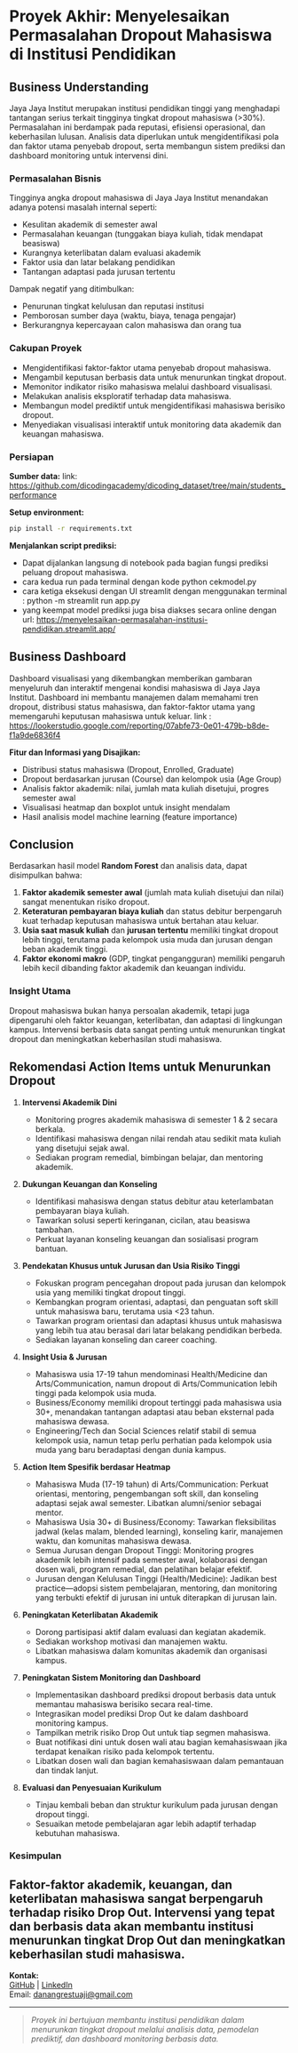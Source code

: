 # Proyek Akhir: Menyelesaikan Permasalahan Dropout Mahasiswa di Institusi Pendidikan

## Business Understanding

Jaya Jaya Institut merupakan institusi pendidikan tinggi yang menghadapi tantangan serius terkait tingginya tingkat dropout mahasiswa (>30%). Permasalahan ini berdampak pada reputasi, efisiensi operasional, dan keberhasilan lulusan. Analisis data diperlukan untuk mengidentifikasi pola dan faktor utama penyebab dropout, serta membangun sistem prediksi dan dashboard monitoring untuk intervensi dini.

### Permasalahan Bisnis

Tingginya angka dropout mahasiswa di Jaya Jaya Institut menandakan adanya potensi masalah internal seperti:
- Kesulitan akademik di semester awal
- Permasalahan keuangan (tunggakan biaya kuliah, tidak mendapat beasiswa)
- Kurangnya keterlibatan dalam evaluasi akademik
- Faktor usia dan latar belakang pendidikan
- Tantangan adaptasi pada jurusan tertentu

Dampak negatif yang ditimbulkan:
- Penurunan tingkat kelulusan dan reputasi institusi
- Pemborosan sumber daya (waktu, biaya, tenaga pengajar)
- Berkurangnya kepercayaan calon mahasiswa dan orang tua

### Cakupan Proyek

- Mengidentifikasi faktor-faktor utama penyebab dropout mahasiswa.
- Mengambil keputusan berbasis data untuk menurunkan tingkat dropout.
- Memonitor indikator risiko mahasiswa melalui dashboard visualisasi.
- Melakukan analisis eksploratif terhadap data mahasiswa.
- Membangun model prediktif untuk mengidentifikasi mahasiswa berisiko dropout.
- Menyediakan visualisasi interaktif untuk monitoring data akademik dan keuangan mahasiswa.

### Persiapan

**Sumber data:** link: https://github.com/dicodingacademy/dicoding_dataset/tree/main/students_performance

**Setup environment:**
```bash
pip install -r requirements.txt
```

**Menjalankan script prediksi:**
- Dapat dijalankan langsung di notebook pada bagian fungsi prediksi peluang dropout mahasiswa.
- cara kedua run pada terminal dengan kode python cekmodel.py
- cara ketiga eksekusi dengan UI streamlit dengan menggunakan terminal : python -m streamlit run app.py
- yang keempat model prediksi juga bisa diakses secara online dengan url:  https://menyelesaikan-permasalahan-institusi-pendidikan.streamlit.app/

## Business Dashboard

Dashboard visualisasi yang dikembangkan memberikan gambaran menyeluruh dan interaktif mengenai kondisi mahasiswa di Jaya Jaya Institut. Dashboard ini membantu manajemen dalam memahami tren dropout, distribusi status mahasiswa, dan faktor-faktor utama yang memengaruhi keputusan mahasiswa untuk keluar.
link : https://lookerstudio.google.com/reporting/07abfe73-0e01-479b-b8de-f1a9de6836f4 


**Fitur dan Informasi yang Disajikan:**
- Distribusi status mahasiswa (Dropout, Enrolled, Graduate)
- Dropout berdasarkan jurusan (Course) dan kelompok usia (Age Group)
- Analisis faktor akademik: nilai, jumlah mata kuliah disetujui, progres semester awal
- Visualisasi heatmap dan boxplot untuk insight mendalam
- Hasil analisis model machine learning (feature importance)

## Conclusion

Berdasarkan hasil model **Random Forest** dan analisis data, dapat disimpulkan bahwa:
1. **Faktor akademik semester awal** (jumlah mata kuliah disetujui dan nilai) sangat menentukan risiko dropout.
2. **Keteraturan pembayaran biaya kuliah** dan status debitur berpengaruh kuat terhadap keputusan mahasiswa untuk bertahan atau keluar.
3. **Usia saat masuk kuliah** dan **jurusan tertentu** memiliki tingkat dropout lebih tinggi, terutama pada kelompok usia muda dan jurusan dengan beban akademik tinggi.
4. **Faktor ekonomi makro** (GDP, tingkat pengangguran) memiliki pengaruh lebih kecil dibanding faktor akademik dan keuangan individu.

### Insight Utama

Dropout mahasiswa bukan hanya persoalan akademik, tetapi juga dipengaruhi oleh faktor keuangan, keterlibatan, dan adaptasi di lingkungan kampus. Intervensi berbasis data sangat penting untuk menurunkan tingkat dropout dan meningkatkan keberhasilan studi mahasiswa.

## Rekomendasi Action Items untuk Menurunkan Dropout

1. **Intervensi Akademik Dini**
    - Monitoring progres akademik mahasiswa di semester 1 & 2 secara berkala.
    - Identifikasi mahasiswa dengan nilai rendah atau sedikit mata kuliah yang disetujui sejak awal.
    - Sediakan program remedial, bimbingan belajar, dan mentoring akademik.

2. **Dukungan Keuangan dan Konseling**
    - Identifikasi mahasiswa dengan status debitur atau keterlambatan pembayaran biaya kuliah.
    - Tawarkan solusi seperti keringanan, cicilan, atau beasiswa tambahan.
    - Perkuat layanan konseling keuangan dan sosialisasi program bantuan.

3. **Pendekatan Khusus untuk Jurusan dan Usia Risiko Tinggi**
    - Fokuskan program pencegahan dropout pada jurusan dan kelompok usia yang memiliki tingkat dropout tinggi.
    - Kembangkan program orientasi, adaptasi, dan penguatan soft skill untuk mahasiswa baru, terutama usia <23 tahun.
    - Tawarkan program orientasi dan adaptasi khusus untuk mahasiswa yang lebih tua atau berasal dari latar belakang pendidikan berbeda.
    - Sediakan layanan konseling dan career coaching.

4.  **Insight Usia & Jurusan**
    - Mahasiswa usia 17-19 tahun mendominasi Health/Medicine dan Arts/Communication, namun dropout di Arts/Communication lebih tinggi pada kelompok usia muda.
    - Business/Economy memiliki dropout tertinggi pada mahasiswa usia 30+, menandakan tantangan adaptasi atau beban eksternal pada mahasiswa dewasa.
    - Engineering/Tech dan Social Sciences relatif stabil di semua kelompok usia, namun tetap perlu perhatian pada kelompok usia muda yang baru beradaptasi dengan dunia kampus.

5.  **Action Item Spesifik berdasar Heatmap**
    - Mahasiswa Muda (17-19 tahun) di Arts/Communication: Perkuat orientasi, mentoring, pengembangan soft skill, dan konseling adaptasi sejak awal semester. Libatkan alumni/senior sebagai mentor.
    - Mahasiswa Usia 30+ di Business/Economy: Tawarkan fleksibilitas jadwal (kelas malam, blended learning), konseling karir, manajemen waktu, dan komunitas mahasiswa dewasa.
    - Semua Jurusan dengan Dropout Tinggi: Monitoring progres akademik lebih intensif pada semester awal, kolaborasi dengan dosen wali, program remedial, dan pelatihan belajar efektif.
    - Jurusan dengan Kelulusan Tinggi (Health/Medicine): Jadikan best practice—adopsi sistem pembelajaran, mentoring, dan monitoring yang terbukti efektif di jurusan ini untuk diterapkan di jurusan lain.

6. **Peningkatan Keterlibatan Akademik**
    - Dorong partisipasi aktif dalam evaluasi dan kegiatan akademik.
    - Sediakan workshop motivasi dan manajemen waktu.
    - Libatkan mahasiswa dalam komunitas akademik dan organisasi kampus.

7. **Peningkatan Sistem Monitoring dan Dashboard**
    - Implementasikan dashboard prediksi dropout berbasis data untuk memantau mahasiswa berisiko secara real-time.
    - Integrasikan model prediksi Drop Out ke dalam dashboard monitoring kampus.
    - Tampilkan metrik risiko Drop Out untuk tiap segmen mahasiswa.
    - Buat notifikasi dini untuk dosen wali atau bagian kemahasiswaan jika terdapat kenaikan risiko pada kelompok tertentu.
    - Libatkan dosen wali dan bagian kemahasiswaan dalam pemantauan dan tindak lanjut.

8. **Evaluasi dan Penyesuaian Kurikulum**
    - Tinjau kembali beban dan struktur kurikulum pada jurusan dengan dropout tinggi.
    - Sesuaikan metode pembelajaran agar lebih adaptif terhadap kebutuhan mahasiswa.

### Kesimpulan
Faktor-faktor akademik, keuangan, dan keterlibatan mahasiswa sangat berpengaruh terhadap risiko Drop Out. Intervensi yang tepat dan berbasis data akan membantu institusi menurunkan tingkat Drop Out dan meningkatkan keberhasilan studi mahasiswa.
---

**Kontak:**  
[GitHub](https://github.com/Profdara) | [LinkedIn](https://www.linkedin.com/in/profdara)  
Email: danangrestuaji@gmail.com

---

> *Proyek ini bertujuan membantu institusi pendidikan dalam menurunkan tingkat dropout melalui analisis data, pemodelan prediktif, dan dashboard monitoring berbasis data.*